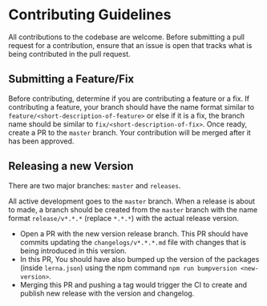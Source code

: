 # Contributing Guidelines

All contributions to the codebase are welcome.
Before submitting a pull request for a contribution, ensure that an issue is open that
tracks what is being contributed in the pull request.

## Submitting a Feature/Fix
Before contributing, determine if you are contributing a feature or a fix.
If contributing a feature, your branch should have the name format similar to `feature/<short-description-of-feature>` or
else if it is a fix, the branch name should be similar to `fix/<short-description-of-fix>`. Once ready, create a PR to the 
`master` branch. Your contribution will be merged after it has been approved.

## Releasing a new Version
There are two major branches: `master` and `releases`. 

All active development goes to the `master` branch. When a release is about to made, a branch should be created from the 
`master` branch with the name format `release/v*.*.*` (replace `*.*.*`) with the actual release version.

- Open a PR with the new version release branch. This PR should have commits updating the `changelogs/v*.*.*.md` file with changes 
that is being introduced in this version.
- In this PR, You should have also bumped up the version of the packages (inside `lerna.json`) using the npm command 
`npm run bumpversion <new-version>`.
- Merging this PR and pushing a tag would trigger the CI to create and publish new release with the version and changelog.
